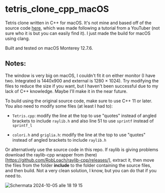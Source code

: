 # tetris_clone_cpp_macOS
Tetris clone written in C++ for macOS. It's not mine and based off of the source code [here](https://github.com/GabOnTrash/Tetris_1), which was made following a tutorial from a YouTuber (not sure who it is but you can easily find it). I just made the build for macOS using clang.

Built and tested on macOS Monterey 12.7.6. 

## Notes:

The window is very big on macOS, I couldn't fit it on either monitor (I have two. Integrated is 1440x900 and external is 1280 × 1024). Try modifying the files to reduce the size if you want, but I haven't been successful due to my lack of C++ knowledge. Maybe I'll make it in the near future.

To build using the original source code, make sure to use C++ 11 or later. You also need to modify some files (at least I had to):

* `Tetris.cpp`: modify the line at the top to use "quotes" instead of angled brackets to include `raylib.h` and also line 51 to use `sprintf` instead of `sprintf_l`

* `colori.h` and `griglia.h`: modify the line at the top to use "quotes" instead of angled brackets to include `raylib.h`

Or alternatively use the source code in this repo. If raylib is giving problems download the raylib-cpp wrapper from (here)[https://github.com/RobLoach/raylib-cpp/releases/], extract it, then move the files from the folder **include** to the folder containing the source files, and then build. Not a very clean solution, I know, but you can do that if you need to.


![Schermata 2024-10-05 alle 18 19 15](https://github.com/user-attachments/assets/17981465-ada8-47aa-a766-5c44dabe1034)

